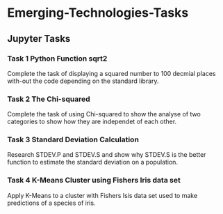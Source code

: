 # Emerging-Technologies-Tasks

## Jupyter Tasks

### Task 1 Python Function sqrt2 
Complete the task of displaying a squared number to 100 decmial places with-out the code depending on the standard library. 

### Task 2 The Chi-squared
Complete the task of using Chi-squared to show the analyse of two categories to show how they are independet of each other.

### Task 3 Standard Deviation Calculation
Research STDEV.P and STDEV.S and show why STDEV.S is the better function to estimate the standard deviation on a population.  

### Task 4 K-Means Cluster using Fishers Iris data set
Apply K-Means to a cluster with Fishers Isis data set used to make predictions of a species of iris.

